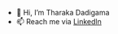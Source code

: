 - 👋 Hi, I’m Tharaka Dadigama
- 📫 Reach me via [Linkedln](https://www.linkedin.com/in/tharaka-dadigama-96133b196/)

